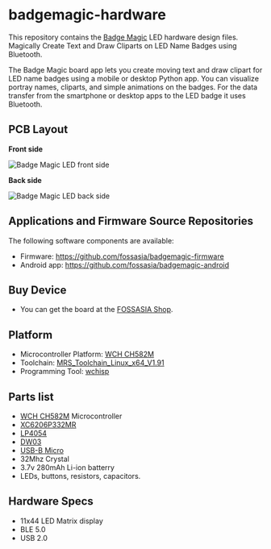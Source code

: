 # badgemagic-hardware

This repository contains the [Badge Magic](https://badgemagic.fossasia.org) LED hardware design files. Magically Create Text and Draw Cliparts on LED Name Badges using Bluetooth.

The Badge Magic board app lets you create moving text and draw clipart for LED name badges using a mobile or desktop Python app. You can visualize portray names, cliparts, and simple animations on the badges. For the data transfer from the smartphone or desktop apps to the LED badge it uses Bluetooth.

## PCB Layout

**Front side**

![Badge Magic LED front side](docs/images/BadgeMagic-front.png)

**Back side**

![Badge Magic LED back side](docs/images/BadgeMagic-back.png)

## Applications and Firmware Source Repositories

The following software components are available:
* Firmware: https://github.com/fossasia/badgemagic-firmware
* Android app: https://github.com/fossasia/badgemagic-android

## Buy Device

* You can get the board at the [FOSSASIA Shop](https://fossasia.com).

## Platform

* Microcontroller Platform: [WCH CH582M](https://www.wch.cn/products/CH583.html)
* Toolchain: [MRS_Toolchain_Linux_x64_V1.91](http://www.mounriver.com/download)
* Programming Tool: [wchisp](https://github.com/ch32-rs/wchisp)

## Parts list

- [WCH CH582M](https://www.wch.cn/products/CH583.html) Microcontroller
- [XC6206P332MR](https://www.torexsemi.com/file/xc6206/XC6206.pdf)
- [LP4054](https://xor.co.za/post/2022-11-30-hacking-smartwatch/LP4054-Lowpowersemi.pdf) 
- [DW03](https://wmsc.lcsc.com/wmsc/upload/file/pdf/v2/lcsc/2112031830_Shenzhen-Fuman-Elec-DW02R_C2927928.pdf)
- [USB-B Micro](https://mou.sr/3V4GnZ4)
- 32Mhz Crystal
- 3.7v 280mAh Li-ion batterry
- LEDs, buttons, resistors, capacitors.

## Hardware Specs

- 11x44 LED Matrix display
- BLE 5.0 
- USB 2.0

